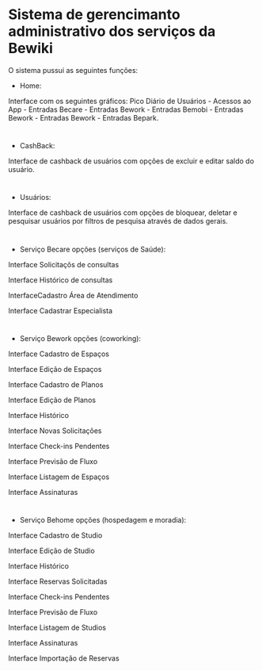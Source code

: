 # Sistema de gerencimanto administrativo dos serviços da Bewiki 
O sistema pussui as seguintes funções:

- Home:

Interface com os seguintes gráficos: Pico Diário de Usuários - Acessos ao App - Entradas Becare - Entradas Bework - Entradas Bemobi - Entradas Bework - Entradas Bework - Entradas Bepark.

#

- CashBack:

Interface de cashback de usuários com opções de excluir e editar saldo do usuário.

#

  - Usuários:

  Interface de cashback de usuários com opções de bloquear, deletar e pesquisar usuários por filtros de pesquisa através de dados gerais.

#

- Serviço Becare opções (serviços de Saúde):

Interface Solicitaçõs de consultas

Interface Histórico de consultas

InterfaceCadastro Área de Atendimento

Interface Cadastrar Especialista

#

- Serviço Bework opções (coworking):

Interface Cadastro de Espaços

Interface Edição de Espaços

Interface Cadastro de Planos

Interface Edição de Planos

Interface Histórico

Interface Novas Solicitações

Interface Check-ins Pendentes

Interface Previsão de Fluxo

Interface Listagem de Espaços

Interface Assinaturas

#

- Serviço Behome opções (hospedagem e moradia):

Interface Cadastro de Studio

Interface Edição de Studio

Interface Histórico

Interface Reservas Solicitadas

Interface Check-ins Pendentes

Interface Previsão de Fluxo

Interface Listagem de Studios

Interface Assinaturas

Interface Importação de Reservas

